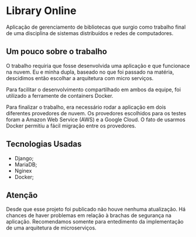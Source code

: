 # Library Online
Aplicação de gerenciamento de bibliotecas que surgio como trabalho final de uma disciplina de sistemas distribuídos e redes de computadores.

## Um pouco sobre o trabalho

O trabalho requiria que fosse desenvolvida uma aplicação e que funcionace na nuvem. Eu e minha dupla, baseado no que foi passado na matéria, descidimos então escolhar a arquitetura com micro serviços.

Para facilitar o desenvolvimento compartilhado em ambos da equipe, foi utilizado a ferramente de containers Docker.

Para finalizar o trabalho, era necessário rodar a aplicação em dois diferentes provedores de nuvem. Os provedores escolhidos para os testes foram a Amazon Web Service (AWS) e a Google Cloud. O fato de usarmos Docker permitiu a fácil migração entre os provedores.

## Tecnologias Usadas

- Django;
- MariaDB;
- Nginex
- Docker;

## Atenção
Desde que esse projeto foi publicado não houve nenhuma atualização. Há chances de haver problemas em relação à brachas de segurança na aplicação. Recomendamos somente para entedimento da implementação de uma arquitetura de microserviços.
